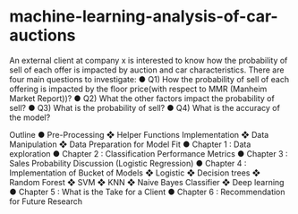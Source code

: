 # machine-learning-analysis-of-car-auctions
An external client at company x is interested to know how the probability of sell of each offer is impacted by auction and car characteristics. There are four main questions to investigate: 
● Q1) How the probability of sell of each offering is impacted by the floor price(with respect to MMR (Manheim Market Report))? 
● Q2) What the other factors impact the probability of sell? 
● Q3) What is the probability of sell? 
● Q4) What is the accuracy of the model?


Outline
● Pre-Processing 
    ❖ Helper Functions Implementation 
    ❖ Data Manipulation 
    ❖ Data Preparation for Model Fit 
● Chapter 1 : Data exploration 
● Chapter 2 : Classification Performance Metrics 
● Chapter 3 : Sales Probability Discussion (Logistic Regression) 
● Chapter 4 : Implementation of Bucket of Models 
    ❖ Logistic 
    ❖ Decision trees 
    ❖ Random Forest 
    ❖ SVM 
    ❖ KNN 
    ❖ Naive Bayes Classifier 
    ❖ Deep learning 
● Chapter 5 : What is the Take for a Client 
● Chapter 6 : Recommendation for Future Research

